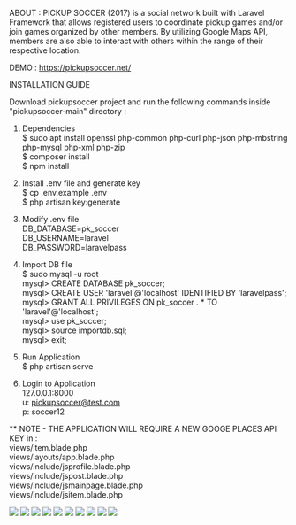 ABOUT : PICKUP SOCCER (2017) is a social network built with Laravel Framework that allows registered users to coordinate pickup games and/or join games organized by other members. By utilizing Google Maps API, members are also able to interact with others within the range of their respective location.

DEMO : https://pickupsoccer.net/

INSTALLATION GUIDE<br>

Download pickupsoccer project and run the following commands inside "pickupsoccer-main" directory :

1. Dependencies<br>
  $ sudo apt install openssl php-common php-curl php-json php-mbstring php-mysql php-xml php-zip <br>
  $ composer install <br>
  $ npm install <br>
  
2. Install .env file and generate key<br>
  $ cp .env.example .env <br>
  $ php artisan key:generate <br>
  
3. Modify .env file<br>
  DB_DATABASE=pk_soccer<br>
  DB_USERNAME=laravel<br>
  DB_PASSWORD=laravelpass<br>
  
3. Import DB file<br>
  $ sudo mysql -u root<br>
  mysql> CREATE DATABASE pk_soccer;<br>
  mysql> CREATE USER 'laravel'@'localhost' IDENTIFIED BY 'laravelpass';<br>
  mysql> GRANT ALL PRIVILEGES ON pk_soccer . * TO 'laravel'@'localhost';<br>
  mysql> use pk_soccer;<br>
  mysql> source importdb.sql;<br>
  mysql> exit;<br>
  
4. Run Application<br>
  $ php artisan serve<br>

5. Login to Application<br>
  127.0.0.1:8000<br>
  u: pickupsoccer@test.com<br>
  p: soccer12<br>
  
** NOTE - THE APPLICATION WILL REQUIRE A NEW GOOGE PLACES API KEY in :<br>
  views/item.blade.php<br>
  views/layouts/app.blade.php<br>
  views/include/jsprofile.blade.php<br>
  views/include/jspost.blade.php<br>
  views/include/jsmainpage.blade.php<br>
  views/include/jsitem.blade.php<br> 

<img src="public/images/pickupsoccer1.png">
<img src="public/images/pickupsoccer2.png">
<img src="public/images/pickupsoccer3.png">
<img src="public/images/pickupsoccer4.png">
<img src="public/images/pickupsoccer5.png">
<img src="public/images/pickupsoccer6.png">
<img src="public/images/pickupsoccer7.png">
<img src="public/images/pickupsoccer8.png">
<img src="public/images/pickupsoccer9.png">
<img src="public/images/pickupsoccer10.png">
